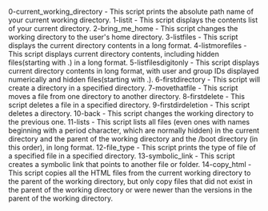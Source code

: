 0-current_working_directory - This script prints the absolute path name of your current working directory.
1-listit - This script displays the contents list of your current directory.
2-bring_me_home - This script changes the working directory to the user's home directory.
3-listfiles - This script displays the current directory contents in a long format.
4-listmorefiles - This script displays current directory contents, including hidden files(starting with .) in a long format.
5-listfilesdigitonly - This script displays current directory contents in long format, with user and group IDs displayed numerically and hidden files(starting with .).
6-firstdirectory - This script will create a directory in a specified directory.
7-movethatfile - This script moves a file from one directory to another directory.
8-firstdelete - This script deletes a file in a specified directory.
9-firstdirdeletion - This script deletes a directory.
10-back - This script changes the working directory to the previous one.
11-lists - This script lists all files (even ones with names beginning with a period character, which are normally hidden) in the current directory and the parent of the working directory and the /boot directory (in this order), in long format.
12-file_type - This script prints the type of file of a specified file in a specified directory.
13-symbolic_link - This script creates a symbolic link that points to another file or folder.
14-copy_html - This script copies all the HTML files from the current working directory to the parent of the working directory, but only copy files that did not exist in the parent of the working directory or were newer than the versions in the parent of the working directory.

